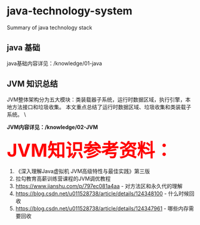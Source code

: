 # java-technology-system
Summary of java technology stack




## java 基础
java基础内容详见：/knowledge/01-java
## JVM 知识总结
JVM整体架构分为五大模块：类装载器子系统，运行时数据区域，执行引擎，本地方法接口和垃圾收集。
本文重点总结了运行时数据区域、垃圾收集和类装载子系统。 \

**JVM内容详见：/knowledge/02-JVM**


**<font size=10, color='red'>JVM知识参考资料：</font>**
1. 《深入理解Java虚拟机 JVM高级特性与最佳实践》第三版
2. 拉勾教育高薪训练营课程的JVM调优教程
3. https://www.jianshu.com/p/797ec081a4aa - 对方法区和永久代的理解
4. https://blog.csdn.net/u011528738/article/details/124348100 - 什么时候回收
5. https://blog.csdn.net/u011528738/article/details/124347961 - 哪些内存需要回收

